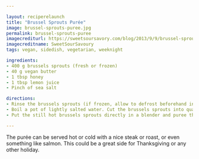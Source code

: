 ```yaml
---

layout: reciperelaunch
title: "Brussel Sprouts Purée"
image: brussel-sprouts-puree.jpg
permalink: brussel-sprouts-puree
imagecrediturl: https://sweetsoursavory.com/blog/2013/9/9/brussel-sprouts-pure
imagecreditname: SweetSourSavoury
tags: vegan, sidedish, vegetarian, weeknight

ingredients:
- 400 g brussels sprouts (fresh or frozen)
- 40 g vegan butter
- 1 tbsp honey
- 1 tbsp lemon juice
- Pinch of sea salt

directions:
- Rinse the brussels sprouts (if frozen, allow to defrost beforehand in cold water). 
- Boil a pot of lightly salted water. Cut the brussels sprouts into quarters and blanch for about 2 minutes until they are tender, but not overcooked.
- Put the still hot brussels sprouts directly in a blender and puree them with cold butter, sea salt, pepper, honey and lemon juice.

---
```


The purée can be served hot or cold with a nice steak or roast, or even something like salmon. This could be a great side for Thanksgiving or any other holiday.